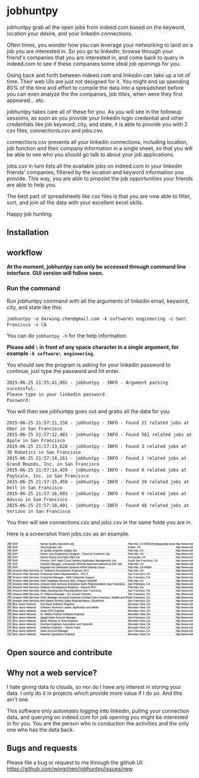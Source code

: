 # jobhuntpy

jobhuntpy grab all the open jobs from indeed.com based on the keyword, location your desire, and your linkedin connections.

Often times, you wonder how you can leverage your networking to land on a job you are interested in. So you go to linkedin, 
browse through your friend's companies that you are interested in, and come back to query in indeed.com to see if these 
companies some ideal job openings for you.

Going back and forth between indeed.com and linkedin can take up a lot of time. Their web UIs are just not designed for it.
You might end up spending 80% of the time and effort to compile the data into a spreadsheet before you can even analyze
the the companies, job titles, when were they first appeared... etc.

jobhuntpy takes care all of these for you. As you will see in the followup sessions, as soon as you provide your linkedin
login credential and other credentials like job keyword, city, and state, it is able to provide you with 2 csv files,
connections.csv and jobs.csv.

connections.csv presents all your linkedin connections, including location, job function and their company information 
in a single sheet, so that you will be able to see who you should go talk to about your job applications.
 
jobs.csv in turn lists all the available jobs on indeed.com in your linkedin friends' companies, filtered by the
location and keyword information you provide. This way, you are able to pinpoint the job opportunities your
friends are able to help you.

The best part of spreadsheets like csv files is that you are now able to filter, sort, and join all the data with your
excellent excel skills.

Happy job hunting.

## Installation

## workflow

**At the moment, jobhuntpy can only be accessed through command line interface. GUI version will follow soon.**

### Run the command

Run jobhuntpy command with all the arguments of linkedin email, keyword, city, and state like this:

```
jobhuntpy -e darwing.chen@gmail.com -k software\ engineering -c San\ Francisco -s CA
```

You can do `jobhuntpy -h` for the help information.

**Please add `\` in front of any space character in a single argument, for example `-k software\ engineering`.**

You should see the program is asking for your linkedin password to continue, just type the password and hit enter.

```
2015-06-25 21:55:41,992 - jobhuntpy - INFO - Argument parsing successful.
Please type in your linkedin password.
Password: 
```

You will then see jobhuntpy goes out and grabs all the data for you.

```
2015-06-25 21:57:11,156 - jobhuntpy - INFO - Found 21 related jobs at Uber in San Francisco
2015-06-25 21:57:12,403 - jobhuntpy - INFO - Found 561 related jobs at Apple in San Francisco
2015-06-25 21:57:13,628 - jobhuntpy - INFO - Found 3 related jobs at 3D Robotics in San Francisco
2015-06-25 21:57:14,161 - jobhuntpy - INFO - Found 1 related jobs at Grand Rounds, Inc. in San Francisco
2015-06-25 21:57:14,439 - jobhuntpy - INFO - Found 0 related jobs at PayScale, Inc. in San Francisco
2015-06-25 21:57:15,459 - jobhuntpy - INFO - Found 39 related jobs at Dell in San Francisco
2015-06-25 21:57:16,693 - jobhuntpy - INFO - Found 0 related jobs at Adviso in San Francisco
2015-06-25 21:57:18,491 - jobhuntpy - INFO - Found 48 related jobs at Verizon in San Francisco
```

You then will see connections.csv and jobs.csv in the same folde you are in.

Here is a screenshot from jobs.csv as an example.

![jobhuntpy screenshot](screenshot.png)

## Open source and contribute


## Why not a web service?

I hate giving data to clouds, so nor do I have any interest in storing your data. I only do it in projects which provide
more value if I do so. And this ain't one.

This software only automates logging into linkedin, pulling your connection data, and querying on indeed.com for job
opening you might be interested in for you. You are the person who is conduction the activities and the only one who
has the data back.

## Bugs and requests

Please file a bug or request to me through the github UI: https://github.com/wingchen/jobhuntpy/issues/new